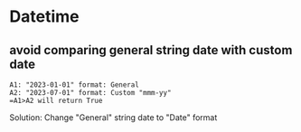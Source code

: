 # Datetime

## avoid comparing general string date with custom date
```
A1: "2023-01-01" format: General
A2: "2023-07-01" format: Custom "mmm-yy"
=A1>A2 will return True
```
Solution: Change "General" string date to "Date" format
